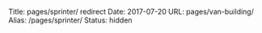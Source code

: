 Title: pages/sprinter/ redirect
Date: 2017-07-20
URL: pages/van-building/
Alias: /pages/sprinter/
Status: hidden